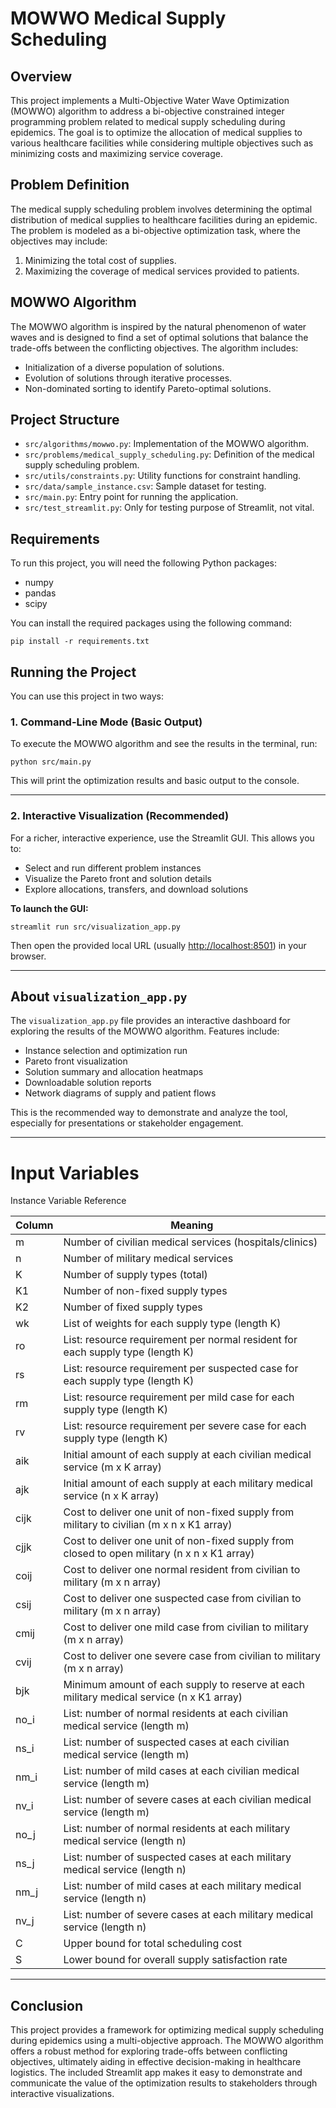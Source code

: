 # MOWWO Medical Supply Scheduling

## Overview
This project implements a Multi-Objective Water Wave Optimization (MOWWO) algorithm to address a bi-objective constrained integer programming problem related to medical supply scheduling during epidemics. The goal is to optimize the allocation of medical supplies to various healthcare facilities while considering multiple objectives such as minimizing costs and maximizing service coverage.

## Problem Definition
The medical supply scheduling problem involves determining the optimal distribution of medical supplies to healthcare facilities during an epidemic. The problem is modeled as a bi-objective optimization task, where the objectives may include:
1. Minimizing the total cost of supplies.
2. Maximizing the coverage of medical services provided to patients.

## MOWWO Algorithm
The MOWWO algorithm is inspired by the natural phenomenon of water waves and is designed to find a set of optimal solutions that balance the trade-offs between the conflicting objectives. The algorithm includes:
- Initialization of a diverse population of solutions.
- Evolution of solutions through iterative processes.
- Non-dominated sorting to identify Pareto-optimal solutions.

## Project Structure
- `src/algorithms/mowwo.py`: Implementation of the MOWWO algorithm.
- `src/problems/medical_supply_scheduling.py`: Definition of the medical supply scheduling problem.
- `src/utils/constraints.py`: Utility functions for constraint handling.
- `src/data/sample_instance.csv`: Sample dataset for testing.
- `src/main.py`: Entry point for running the application.
- `src/test_streamlit.py`: Only for testing purpose of Streamlit, not vital.


## Requirements
To run this project, you will need the following Python packages:
- numpy
- pandas
- scipy

You can install the required packages using the following command:
```
pip install -r requirements.txt
```

## Running the Project

You can use this project in two ways:

### 1. Command-Line Mode (Basic Output)
To execute the MOWWO algorithm and see the results in the terminal, run:
```
python src/main.py
```
This will print the optimization results and basic output to the console.

---

### 2. Interactive Visualization (Recommended)
For a richer, interactive experience, use the Streamlit GUI. This allows you to:
- Select and run different problem instances
- Visualize the Pareto front and solution details
- Explore allocations, transfers, and download solutions

**To launch the GUI:**
```
streamlit run src/visualization_app.py
```
Then open the provided local URL (usually [http://localhost:8501](http://localhost:8501)) in your browser.

---

## About `visualization_app.py`

The `visualization_app.py` file provides an interactive dashboard for exploring the results of the MOWWO algorithm. Features include:
- Instance selection and optimization run
- Pareto front visualization
- Solution summary and allocation heatmaps
- Downloadable solution reports
- Network diagrams of supply and patient flows

This is the recommended way to demonstrate and analyze the tool, especially for presentations or stakeholder engagement.

---

# Input Variables

Instance Variable Reference

| Column | Meaning |
|--------|---------|
| m | Number of civilian medical services (hospitals/clinics) |
| n | Number of military medical services |
| K | Number of supply types (total) |
| K1 | Number of non-fixed supply types |
| K2 | Number of fixed supply types |
| wk | List of weights for each supply type (length K) |
| ro | List: resource requirement per normal resident for each supply type (length K) |
| rs | List: resource requirement per suspected case for each supply type (length K) |
| rm | List: resource requirement per mild case for each supply type (length K) |
| rv | List: resource requirement per severe case for each supply type (length K) |
| aik | Initial amount of each supply at each civilian medical service (m x K array) |
| ajk | Initial amount of each supply at each military medical service (n x K array) |
| cijk | Cost to deliver one unit of non-fixed supply from military to civilian (m x n x K1 array) |
| cjjk | Cost to deliver one unit of non-fixed supply from closed to open military (n x n x K1 array) |
| coij | Cost to deliver one normal resident from civilian to military (m x n array) |
| csij | Cost to deliver one suspected case from civilian to military (m x n array) |
| cmij | Cost to deliver one mild case from civilian to military (m x n array) |
| cvij | Cost to deliver one severe case from civilian to military (m x n array) |
| bjk | Minimum amount of each supply to reserve at each military medical service (n x K1 array) |
| no_i | List: number of normal residents at each civilian medical service (length m) |
| ns_i | List: number of suspected cases at each civilian medical service (length m) |
| nm_i | List: number of mild cases at each civilian medical service (length m) |
| nv_i | List: number of severe cases at each civilian medical service (length m) |
| no_j | List: number of normal residents at each military medical service (length n) |
| ns_j | List: number of suspected cases at each military medical service (length n) |
| nm_j | List: number of mild cases at each military medical service (length n) |
| nv_j | List: number of severe cases at each military medical service (length n) |
| C | Upper bound for total scheduling cost |
| S | Lower bound for overall supply satisfaction rate |

---

## Conclusion
This project provides a framework for optimizing medical supply scheduling during epidemics using a multi-objective approach. The MOWWO algorithm offers a robust method for exploring trade-offs between conflicting objectives, ultimately aiding in effective decision-making in healthcare logistics. The included Streamlit app makes it easy to demonstrate and communicate the value of the optimization results to stakeholders through interactive visualizations.


